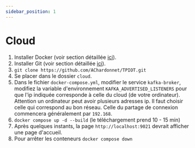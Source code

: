 ```yaml
---
sidebar_position: 1
---
```


# Cloud
1. Installer Docker (voir section détaillée [ici](../../installation/docker)).
2. Installer Git (voir section détaillée [ici](../../installation/git)).
3. `git clone https://github.com/AChardonnet/TPIOT.git`
4. Se placer dans le dossier `cloud`.
5. Dans le fichier `docker-compose.yml`, modifier le service `kafka-broker`, modifiez la variable d'environnement `KAFKA_ADVERTISED_LISTENERS` pour que l'ip indiquée corresponde à celle du cloud (de votre ordinateur). Attention un ordinateur peut avoir plusieurs adresses ip. Il faut choisir celle qui correspond au bon réseau. Celle du partage de connexion commencera généralement par `192.168`.
6.  `docker compose up -d --build` (le téléchargement prend 10 - 15 min)
7. Après quelques instants, la page `http://localhost:9021` devrait afficher une page d'accueil.
8. Pour arrêter les conteneurs `docker compose down`